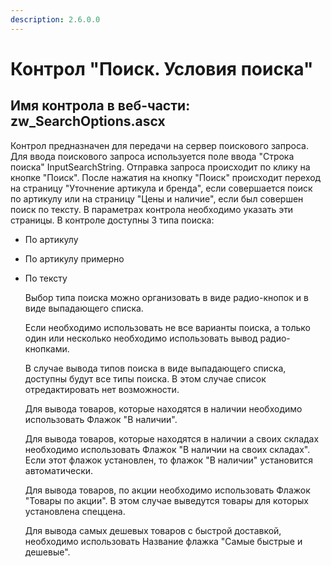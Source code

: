 ```yaml
---
description: 2.6.0.0
---
```


# Контрол "Поиск. Условия поиска"

## Имя контрола в веб-части: zw\_SearchOptions.ascx

Контрол предназначен для передачи на сервер поискового запроса. Для ввода поискового запроса используется поле ввода "Строка поиска" InputSearchString. Отправка запроса происходит по клику на кнопке "Поиск". После нажатия на кнопку "Поиск" происходит переход на страницу "Уточнение артикула и бренда", если совершается поиск по артикулу или на страницу "Цены и наличие", если был совершен поиск по тексту. В параметрах контрола необходимо указать эти страницы. В контроле доступны 3 типа поиска:

* По артикулу
* По артикулу примерно
* По тексту

  Выбор типа поиска можно организовать в виде радио-кнопок и в виде выпадающего списка. 

  Если необходимо использовать не все варианты поиска, а только один или несколько необходимо использовать вывод радио-кнопками.

  В случае вывода типов поиска в виде выпадающего списка, доступны будут все типы поиска. В этом случае список отредактировать нет возможности.

  Для вывода товаров, которые находятся в наличии необходимо использовать Флажок "В наличии".

  Для вывода товаров, которые находятся в наличии а своих складах необходимо использовать Флажок "В наличии на своих складах". Если этот флажок установлен, то флажок "В наличии" установится автоматически.

  Для вывода товаров, по акции необходимо использовать Флажок "Товары по акции". В этом случае выведутся товары для которых установлена спеццена.

  Для вывода самых дешевых товаров с быстрой доставкой, необходимо использовать Название флажка "Самые быстрые и дешевые".

